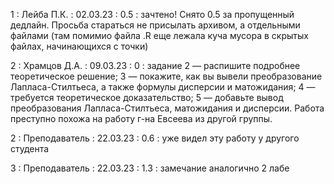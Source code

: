 1 : Лейба П.К. : 02.03.23 : 0.5 : зачтено! Снято 0.5 за пропущенный дедлайн. Просьба стараться не присылать архивом, а отдельными файлами (там помимио файла .R еще лежала куча мусора в скрытых файлах, начинающихся с точки)

2 : Храмцов Д.А. : 09.03.23 : 0 : задание 2 — распишите подробнее теоретическое решение; 3 — покажите, как вы вывели преобразование Лапласа-Стилтьеса, а также формулы дисперсии и матожидания; 4 — требуется теоретическое доказательство; 5 — добавьте вывод преобразования Лапласа-Стилтьеса, матожидания и дисперсии. Работа преступно похожа на работу г-на Евсеева из другой группы.

2 : Преподаватель : 22.03.23 : 0.6 : уже видел эту работу у другого студента

3 : Преподаватель : 22.03.23 : 1.3 : замечание аналогично 2 лабе

